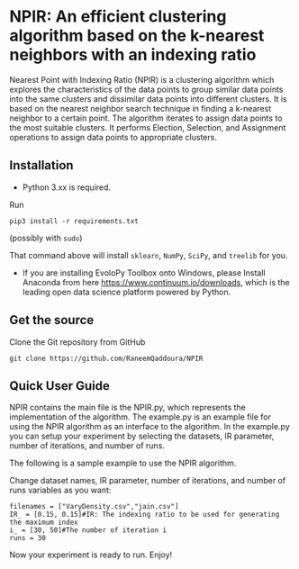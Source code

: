 # NPIR: An efficient clustering algorithm based on the k-nearest neighbors with an indexing ratio
Nearest Point with Indexing Ratio (NPIR) is a clustering algorithm which explores the characteristics of the data points to group similar data points into the same clusters and dissimilar data points into different clusters. It is based on the nearest neighbor search technique in finding a k-nearest neighbor to a certain point. The algorithm iterates to assign data points to the most suitable clusters. It performs Election, Selection, and Assignment operations to assign data points to appropriate clusters.

## Installation
- Python 3.xx is required.

Run

    pip3 install -r requirements.txt

(possibly with `sudo`)

That command above will install  `sklearn`, `NumPy`, `SciPy`, and `treelib` for
you.

- If you are installing EvoloPy Toolbox onto Windows, please Install Anaconda from here https://www.continuum.io/downloads, which is the leading open data science platform powered by Python.

## Get the source

Clone the Git repository from GitHub

    git clone https://github.com/RaneemQaddoura/NPIR


## Quick User Guide

NPIR contains the main file is the NPIR.py, which represents the implementation of the algorithm. The example.py is an example file for using the NPIR algorithm as an interface to the algorithm. In the example.py you can setup your experiment by selecting the datasets, IR parameter, number of iterations, and number of runs. 

The following is a sample example to use the NPIR algorithm.  

Change dataset names, IR parameter, number of iterations, and number of runs variables as you want:  
```
filenames = ["VaryDensity.csv","jain.csv"]
IR_ = [0.15, 0.15]#IR: The indexing ratio to be used for generating the maximum index
i_ = [30, 50]#The number of iteration i
runs = 30
```

Now your experiment is ready to run. Enjoy!


